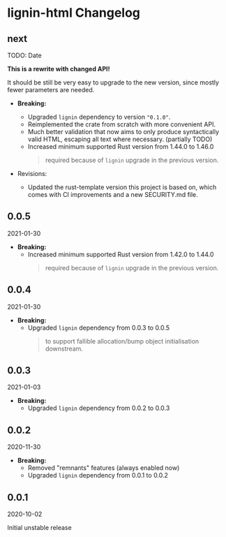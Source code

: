 # lignin-html Changelog

<!-- markdownlint-disable no-trailing-punctuation -->

## next

TODO: Date

**This is a rewrite with changed API!**

It should be still be very easy to upgrade to the new version, since mostly fewer parameters are needed.

* **Breaking:**
  * Upgraded `lignin` dependency to version `"0.1.0"`.
  * Reimplemented the crate from scratch with more convenient API.
  * Much better validation that now aims to only produce syntactically valid HTML, escaping all text where necessary. (partially TODO)
  * Increased minimum supported Rust version from 1.44.0 to 1.46.0
    > required because of `lignin` upgrade in the previous version.

* Revisions:
  * Updated the rust-template version this project is based on,
    which comes with CI improvements and a new SECURITY.md file.

## 0.0.5

2021-01-30

* **Breaking:**
  * Increased minimum supported Rust version from 1.42.0 to 1.44.0
    > required because of `lignin` upgrade in the previous version.

## 0.0.4

2021-01-30

* **Breaking:**
  * Upgraded `lignin` dependency from 0.0.3 to 0.0.5
    > to support fallible allocation/bump object initialisation downstream.

## 0.0.3

2021-01-03

* **Breaking:**
  * Upgraded `lignin` dependency from 0.0.2 to 0.0.3

## 0.0.2

2020-11-30

* **Breaking:**
  * Removed "remnants" features (always enabled now)
  * Upgraded `lignin` dependency from 0.0.1 to 0.0.2

## 0.0.1

2020-10-02

Initial unstable release
